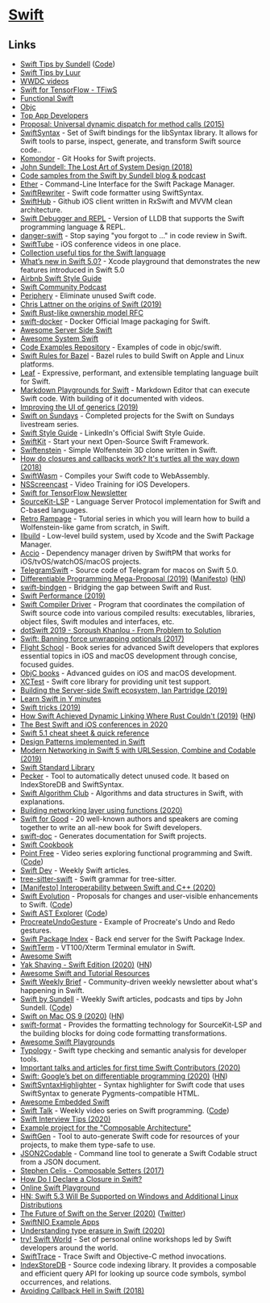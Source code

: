 # [Swift](https://developer.apple.com/swift/)

## Links

- [Swift Tips by Sundell](https://www.swiftbysundell.com/tips/) ([Code](https://github.com/JohnSundell/SwiftTips))
- [Swift Tips by Luur](https://github.com/Luur/SwiftTips)
- [WWDC videos](https://developer.apple.com/videos/)
- [Swift for TensorFlow - TFiwS](https://www.youtube.com/watch?v=Yze693W4MaU&t=0s&index=14&list=PLQY2H8rRoyvxjVx3zfw4vA4cvlKogyLNN)
- [Functional Swift](https://www.objc.io/books/functional-swift/)
- [Objc](https://www.objc.io/)
- [Top App Developers](https://github.com/app-developers/top)
- [Proposal: Universal dynamic dispatch for method calls (2015)](https://lists.swift.org/pipermail/swift-evolution/Week-of-Mon-20151207/001948.html)
- [SwiftSyntax](https://github.com/apple/swift-syntax) - Set of Swift bindings for the libSyntax library. It allows for Swift tools to parse, inspect, generate, and transform Swift source code..
- [Komondor](https://github.com/orta/Komondor) - Git Hooks for Swift projects.
- [John Sundell: The Lost Art of System Design (2018)](https://www.youtube.com/watch?v=ujOc3a7Hav0)
- [Code samples from the Swift by Sundell blog & podcast](https://github.com/JohnSundell/SwiftBySundell)
- [Ether](https://github.com/Ether-CLI/Ether) - Command-Line Interface for the Swift Package Manager.
- [SwiftRewriter](https://github.com/inamiy/SwiftRewriter) - Swift code formatter using SwiftSyntax.
- [SwiftHub](https://github.com/khoren93/SwiftHub) - Github iOS client written in RxSwift and MVVM clean architecture.
- [Swift Debugger and REPL](https://github.com/apple/swift-lldb) - Version of LLDB that supports the Swift programming language & REPL.
- [danger-swift](https://github.com/danger/swift) - Stop saying "you forgot to …" in code review in Swift.
- [SwiftTube](https://github.com/ahmetws/swifttube) - iOS conference videos in one place.
- [Collection useful tips for the Swift language](https://github.com/vincent-pradeilles/swift-tips#readme)
- [What’s new in Swift 5.0?](https://github.com/twostraws/whats-new-in-swift-5-0) - Xcode playground that demonstrates the new features introduced in Swift 5.0
- [Airbnb Swift Style Guide](https://github.com/airbnb/swift#readme)
- [Swift Community Podcast](https://github.com/SwiftCommunityPodcast/podcast#readme)
- [Periphery](https://github.com/peripheryapp/periphery) - Eliminate unused Swift code.
- [Chris Lattner on the origins of Swift (2019)](https://oleb.net/2019/chris-lattner-swift-origins/)
- [Swift Rust-like ownership model RFC](https://github.com/apple/swift/blob/master/docs/OwnershipManifesto.md)
- [swift-docker](https://github.com/apple/swift-docker) - Docker Official Image packaging for Swift.
- [Awesome Server Side Swift](https://github.com/cak/awesome-server-side-swift#readme)
- [Awesome System Swift](https://github.com/felix91gr/awesome-system-swift#readme)
- [Code Examples Repository](https://github.com/kharrison/CodeExamples) - Examples of code in objc/swift.
- [Swift Rules for Bazel](https://github.com/bazelbuild/rules_swift) - Bazel rules to build Swift on Apple and Linux platforms.
- [Leaf](https://github.com/vapor/leaf) - Expressive, performant, and extensible templating language built for Swift.
- [Markdown Playgrounds for Swift](https://github.com/objcio/markdown-playgrounds) - Markdown Editor that can execute Swift code. With building of it documented with videos.
- [Improving the UI of generics (2019)](https://forums.swift.org/t/improving-the-ui-of-generics/22814)
- [Swift on Sundays](https://github.com/twostraws/SwiftOnSundays) - Completed projects for the Swift on Sundays livestream series.
- [Swift Style Guide](https://github.com/linkedin/swift-style-guide#readme) - LinkedIn's Official Swift Style Guide.
- [SwiftKit](https://github.com/SvenTiigi/SwiftKit) - Start your next Open-Source Swift Framework.
- [Swiftenstein](https://github.com/nicklockwood/Swiftenstein) - Simple Wolfenstein 3D clone written in Swift.
- [How do closures and callbacks work? It's turtles all the way down (2018)](https://desiatov.com/closures/)
- [SwiftWasm](https://swiftwasm.org/) - Compiles your Swift code to WebAssembly.
- [NSScreencast](https://nsscreencast.com/episodes) - Video Training for iOS Developers.
- [Swift for TensorFlow Newsletter](https://www.s4tfnews.com/issues)
- [SourceKit-LSP](https://github.com/apple/sourcekit-lsp#readme) - Language Server Protocol implementation for Swift and C-based languages.
- [Retro Rampage](https://github.com/nicklockwood/RetroRampage) - Tutorial series in which you will learn how to build a Wolfenstein-like game from scratch, in Swift.
- [llbuild](https://github.com/apple/swift-llbuild) - Low-level build system, used by Xcode and the Swift Package Manager.
- [Accio](https://github.com/JamitLabs/Accio) - Dependency manager driven by SwiftPM that works for iOS/tvOS/watchOS/macOS projects.
- [TelegramSwift](https://github.com/overtake/TelegramSwift) - Source code of Telegram for macos on Swift 5.0.
- [Differentiable Programming Mega-Proposal (2019)](https://forums.swift.org/t/differentiable-programming-mega-proposal/28547) ([Manifesto](https://github.com/apple/swift/blob/master/docs/DifferentiableProgramming.md)) ([HN](https://news.ycombinator.com/item?id=21521233))
- [swift-bindgen](https://github.com/rustswift/swift-bindgen) - Bridging the gap between Swift and Rust.
- [Swift Performance (2019)](https://forums.swift.org/t/swift-performance/28776)
- [Swift Compiler Driver](https://github.com/apple/swift-driver) - Program that coordinates the compilation of Swift source code into various compiled results: executables, libraries, object files, Swift modules and interfaces, etc.
- [dotSwift 2019 - Soroush Khanlou - From Problem to Solution](https://www.youtube.com/watch?v=3G_ffcgRLMw)
- [Swift: Banning force unwrapping optionals (2017)](https://blog.timac.org/2017/0628-swift-banning-force-unwrapping-optionals/)
- [Flight School](https://flight.school/) - Book series for advanced Swift developers that explores essential topics in iOS and macOS development through concise, focused guides.
- [ObjC books](https://www.objc.io/books/) - Advanced guides on iOS and macOS development.
- [XCTest](https://github.com/apple/swift-corelibs-xctest) - Swift core library for providing unit test support.
- [Building the Server-side Swift ecosystem, Ian Partridge (2019)](https://www.youtube.com/watch?v=CzTikweGO3E)
- [Learn Swift in Y minutes](https://learnxinyminutes.com/docs/swift/)
- [Swift tricks (2019)](http://eon.codes/blog/2019/10/19/Swift-tricks/)
- [How Swift Achieved Dynamic Linking Where Rust Couldn't (2019)](https://gankra.github.io/blah/swift-abi/) ([HN](https://news.ycombinator.com/item?id=21488415))
- [The Best Swift and iOS conferences in 2020](https://www.hackingwithswift.com/articles/206/the-best-swift-and-ios-conferences-in-2020)
- [Swift 5.1 cheat sheet & quick reference](https://koenig-media.raywenderlich.com/uploads/2020/12/RW-Swift-5.1-Cheatsheet-1.0.pdf)
- [Design Patterns implemented in Swift](https://github.com/ochococo/Design-Patterns-In-Swift)
- [Modern Networking in Swift 5 with URLSession, Combine and Codable (2019)](https://www.vadimbulavin.com/modern-networking-in-swift-5-with-urlsession-combine-framework-and-codable/)
- [Swift Standard Library](https://github.com/apple/swift/tree/master/stdlib)
- [Pecker](https://github.com/woshiccm/Pecker) - Tool to automatically detect unused code. It based on IndexStoreDB and SwiftSyntax.
- [Swift Algorithm Club](https://github.com/raywenderlich/swift-algorithm-club) - Algorithms and data structures in Swift, with explanations.
- [Building networking layer using functions (2020)](https://swiftwithmajid.com/2020/01/08/building-networking-layer-using-functions/)
- [Swift for Good](https://www.swiftforgood.com/) - 20 well-known authors and speakers are coming together to write an all-new book for Swift developers.
- [swift-doc](https://github.com/SwiftDocOrg/swift-doc) - Generates documentation for Swift projects.
- [Swift Cookbook](https://github.com/melling/SwiftCookBook)
- [Point Free](https://www.pointfree.co/) - Video series exploring functional programming and Swift. ([Code](https://github.com/pointfreeco/pointfreeco))
- [Swift Dev](https://theswiftdev.com/) - Weekly Swift articles.
- [tree-sitter-swift](https://github.com/tree-sitter/tree-sitter-swift) - Swift grammar for tree-sitter.
- [[Manifesto] Interoperability between Swift and C++ (2020)](https://forums.swift.org/t/manifesto-interoperability-between-swift-and-c/33874)
- [Swift Evolution](https://apple.github.io/swift-evolution/) - Proposals for changes and user-visible enhancements to Swift. ([Code](https://github.com/apple/swift-evolution))
- [Swift AST Explorer](https://swift-ast-explorer.kishikawakatsumi.com/) ([Code](https://github.com/kishikawakatsumi/swift-ast-explorer-playground))
- [ProcreateUndoGesture](https://github.com/SavageSource/ProcreateUndoGesture) - Example of Procreate's Undo and Redo gestures.
- [Swift Package Index](https://github.com/SwiftPackageIndex/SwiftPackageIndex-Server) - Back end server for the Swift Package Index.
- [SwiftTerm](https://github.com/migueldeicaza/SwiftTerm) - VT100/Xterm Terminal emulator in Swift.
- [Awesome Swift](https://github.com/matteocrippa/awesome-swift#readme)
- [Yak Shaving - Swift Edition (2020)](https://tirania.org/blog/archive/2020/Mar-24.html) ([HN](https://news.ycombinator.com/item?id=22682003))
- [Awesome Swift and Tutorial Resources](https://github.com/MaxChen/awesome-swift-and-tutorial-resources#readme)
- [Swift Weekly Brief](https://swiftweekly.github.io/) - Community-driven weekly newsletter about what's happening in Swift.
- [Swift by Sundell](https://swiftbysundell.com/) - Weekly Swift articles, podcasts and tips by John Sundell. ([Code](https://github.com/JohnSundell/SwiftBySundell))
- [Swift on Mac OS 9 (2020)](https://belkadan.com/blog/2020/04/Swift-on-Mac-OS-9/) ([HN](https://news.ycombinator.com/item?id=22754667))
- [swift-format](https://github.com/apple/swift-format) - Provides the formatting technology for SourceKit-LSP and the building blocks for doing code formatting transformations.
- [Awesome Swift Playgrounds](https://github.com/uraimo/Awesome-Swift-Playgrounds#readme)
- [Typology](https://github.com/MaxDesiatov/Typology) - Swift type checking and semantic analysis for developer tools.
- [Important talks and articles for first time Swift Contributors (2020)](https://forums.swift.org/t/important-talks-and-articles-for-first-time-swift-contributors/34537)
- [Swift: Google’s bet on differentiable programming (2020)](https://tryolabs.com/blog/2020/04/02/swift-googles-bet-on-differentiable-programming/) ([HN](https://news.ycombinator.com/item?id=22820852))
- [SwiftSyntaxHighlighter](https://github.com/NSHipster/SwiftSyntaxHighlighter) - Syntax highlighter for Swift code that uses SwiftSyntax to generate Pygments-compatible HTML.
- [Awesome Embedded Swift](https://github.com/Cosmo/awesome-embedded-swift#readme)
- [Swift Talk](https://talk.objc.io/) - Weekly video series on Swift programming. ([Code](https://github.com/objcio/swift-talk-backend))
- [Swift Interview Tips (2020)](https://www.youtube.com/playlist?list=PL8seg1JPkqgF5wazzCKSq3EEfqt3t8mvA)
- [Example project for the "Composable Architecture"](https://github.com/finestructure/PFCompArch)
- [SwiftGen](https://github.com/SwiftGen/SwiftGen) - Tool to auto-generate Swift code for resources of your projects, to make them type-safe to use.
- [JSON2Codable](https://github.com/simonboots/json2codable) - Command line tool to generate a Swift Codable struct from a JSON document.
- [Stephen Celis - Composable Setters (2017)](https://www.youtube.com/watch?v=I23AC09YnHo)
- [How Do I Declare a Closure in Swift?](https://fuckingclosuresyntax.com/)
- [Online Swift Playground](http://online.swiftplayground.run/)
- [HN: Swift 5.3 Will Be Supported on Windows and Additional Linux Distributions](https://news.ycombinator.com/item?id=23198914)
- [The Future of Swift on the Server (2020)](https://www.timc.dev/posts/future-of-server-side-swift/) ([Twitter](https://twitter.com/0xTim/status/1261310804651106305))
- [SwiftNIO Example Apps](https://github.com/apple/swift-nio-examples)
- [Understanding type erasure in Swift (2020)](https://www.donnywals.com/understanding-type-erasure-in-swift/)
- [try! Swift World](https://www.tryswift.co/world/) - Set of personal online workshops led by Swift developers around the world.
- [SwiftTrace](https://github.com/johnno1962/SwiftTrace) - Trace Swift and Objective-C method invocations.
- [IndexStoreDB](https://github.com/apple/indexstore-db) - Source code indexing library. It provides a composable and efficient query API for looking up source code symbols, symbol occurrences, and relations.
- [Avoiding Callback Hell in Swift (2018)](https://swiftrocks.com/avoiding-callback-hell-in-swift)
